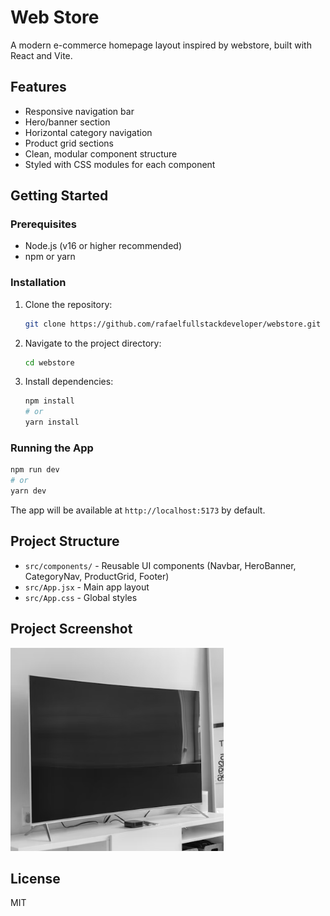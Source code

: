 # Web Store

A modern e-commerce homepage layout inspired by webstore, built with React and Vite.

## Features
- Responsive navigation bar
- Hero/banner section
- Horizontal category navigation
- Product grid sections
- Clean, modular component structure
- Styled with CSS modules for each component

## Getting Started

### Prerequisites
- Node.js (v16 or higher recommended)
- npm or yarn

### Installation
1. Clone the repository:
   ```bash
   git clone https://github.com/rafaelfullstackdeveloper/webstore.git
   ```
2. Navigate to the project directory:
   ```bash
   cd webstore
   ```
3. Install dependencies:
   ```bash
   npm install
   # or
   yarn install
   ```

### Running the App
```bash
npm run dev
# or
yarn dev
```

The app will be available at `http://localhost:5173` by default.

## Project Structure
- `src/components/` - Reusable UI components (Navbar, HeroBanner, CategoryNav, ProductGrid, Footer)
- `src/App.jsx` - Main app layout
- `src/App.css` - Global styles

## Project Screenshot

![Project Screenshot](smart-tv.PNG)

## License
MIT
